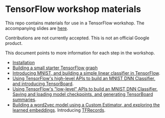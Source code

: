 
# TensorFlow workshop materials

This repo contains materials for use in a TensorFlow workshop.
The accompanying slides are
[here](https://storage.googleapis.com/amy-jo/talks/tf-workshop.pdfxx).

Contributions are not currently accepted.  This is not an official Google product.

This document points to more information for each step in the workshop.

- [Installation](INSTALL.md)
- [Building a small starter TensorFlow graph](workshop_sections/starter_tf_graph/README.md)
- [Introducing MNIST, and building a simple linear classifier in TensorFlow](workshop_sections/mnist_series/01_README_mnist_simple.md).
- [Using TensorFlow's high-level APIs to build an MNIST DNN Classifier, and introducing TensorBoard](workshop_sections/mnist_series/02_README_mnist_tflearn.md).
- [Using TensorFlow's "low-level" APIs to build an MNIST DNN Classifier. Saving and loading model checkpoints, and generating TensorBoard summaries](workshop_sections/mnist_series/03_README_mnist_layers.md).
- [Building a word2vec model using a Custom Estimator, and exploring the learned embeddings](workshop_sections/word2vec/README.md). Introducing [TFRecords](https://www.tensorflow.org/versions/r0.11/api_docs/python/python_io.html#data-io-python-functions).
